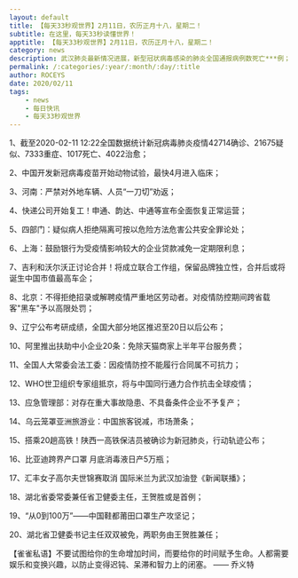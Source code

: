 ```yaml
---
layout: default
title: 【每天33秒观世界】2月11日，农历正月十八，星期二！
subtitle: 在这里，每天33秒读懂世界！
apptitle: 【每天33秒观世界】2月11日，农历正月十八，星期二！
category: news
description: 武汉肺炎最新情况进展，新型冠状病毒感染的肺炎全国通报病例数死亡***例；在这里，每天33秒或60秒读懂世界，免费每日快讯新闻简报接口API，微语简报接口API，Skylark，爬虫简讯API接口免费，微信可以直接转账到QQ了。【每天33秒观世界】2019年12月12345678910111213141516171819202122232425262728293031日。ROCEYS全栈CEO 2020-01-23 10:22:18
permalink: /:categories/:year/:month/:day/:title
author: ROCEYS
date: 2020/02/11
tags:
    - news
    - 每日快讯
    - 每天33秒观世界
---
```


1、截至2020-02-11 12:22全国数据统计新冠病毒肺炎疫情42714确诊、21675疑似、7333重症、1017死亡、4022治愈；

2、中国开发新冠病毒疫苗开始动物试验，最快4月进入临床；

3、河南：严禁对外地车辆、人员“一刀切”劝返；

4、快递公司开始复工！申通、韵达、中通等宣布全面恢复正常运营；

5、四部门：疑似病人拒绝隔离可按以危险方法危害公共安全罪论处；

6、上海：鼓励银行为受疫情影响较大的企业贷款减免一定期限利息；

7、吉利和沃尔沃正讨论合并！将成立联合工作组，保留品牌独立性，合并后或将诞生中国市值最高车企；

8、北京：不得拒绝招录或解聘疫情严重地区劳动者。对疫情防控期间跨省载客"黑车"予以高限处罚；

9、辽宁公布考研成绩，全国大部分地区推迟至20日以后公布；

10、阿里推出扶助中小企业20条：免除天猫商家上半年平台服务费；

11、全国人大常委会法工委：因疫情防控不能履行合同属不可抗力；

12、WHO世卫组织专家组抵京，将与中国同行通力合作抗击全球疫情；

13、应急管理部：对存在重大事故隐患、不具备条件企业不予复产；

14、乌云笼罩亚洲旅游业：中国旅客锐减，市场萧条；

15、搭乘20趟高铁！陕西一高铁保洁员被确诊为新冠肺炎，行动轨迹公布；

16、比亚迪跨界产口罩 月底消毒液日产5万瓶；

17、汇丰女子高尔夫世锦赛取消 国际米兰为武汉加油登《新闻联播》；

18、湖北省委常委兼任省卫健委主任，王贺胜或是首例；

19、“从0到100万”——中国鞋都莆田口罩生产攻坚记；

20、湖北省卫健委书记主任双双被免，两职务由王贺胜兼任；

【雀雀私语】不要试图给你的生命增加时间，而要给你的时间赋予生命。人都需要娱乐和变换兴趣，以防止变得迟钝、呆滞和智力上的闭塞。    —— 乔义特